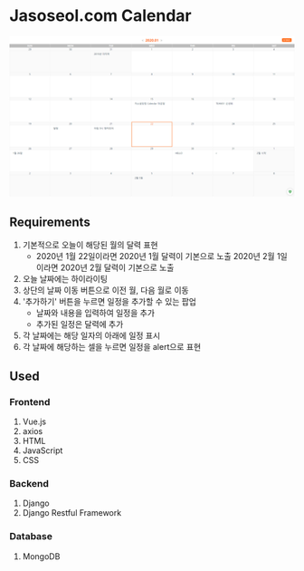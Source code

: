 # Jasoseol.com Calendar

![jasoseol_calendar](https://github.com/J1STAR/jasoseol_calendar/blob/master/images/calendar_component.png)



## Requirements

1. 기본적으로 오늘이 해당된 월의 달력 표현
   - 2020년 1월 22일이라면 2020년 1월 달력이 기본으로 노출 
     2020년 2월 1일이라면 2020년 2월 달력이 기본으로 노출
2. 오늘 날짜에는 하이라이팅
3. 상단의 날짜 이동 버튼으로 이전 월, 다음 월로 이동
4. '추가하기' 버튼을 누르면 일정을 추가할 수 있는 팝업
   - 날짜와 내용을 입력하여 일정을 추가
   - 추가된 일정은 달력에 추가
5. 각 날짜에는 해당 일자의 아래에 일정 표시
6. 각 날짜에 해당하는 셀을 누르면 일정을 alert으로 표현



## Used

### Frontend

1. Vue.js
2. axios
3. HTML
4. JavaScript
5. CSS



### Backend

1. Django
2. Django Restful Framework



### Database

1. MongoDB

